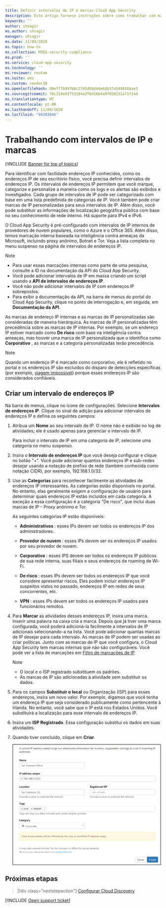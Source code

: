 ```yaml
---
title: Definir intervalos de IP e marcas-Cloud App Security
description: Este artigo fornece instruções sobre como trabalhar com marcas de IP e categorias de IP.
keywords: ''
author: shsagir
ms.author: shsagir
manager: shsagir
ms.date: 11/09/2020
ms.topic: how-to
ms.collection: M365-security-compliance
ms.prod: ''
ms.service: cloud-app-security
ms.technology: ''
ms.reviewer: reutam
ms.suite: ems
ms.custom: seodec18
ms.openlocfilehash: 09eff7b997b8c2745d58d4de6db37a549816bae3
ms.sourcegitcommit: 70c31de91753184a2f8d16b4a9f050231a71f3ad
ms.translationtype: MT
ms.contentlocale: pt-BR
ms.lasthandoff: 11/09/2020
ms.locfileid: "94383846"
---
```

# <a name="working-with-ip-ranges-and-tags"></a><a name="IPtagsandRanges"></a> Trabalhando com intervalos de IP e marcas

[!INCLUDE [Banner for top of topics](includes/banner.md)]

Para identificar com facilidade endereços IP conhecidos, como os endereços IP de seu escritório físico, você precisa definir intervalos de endereços IP. Os intervalos de endereços IP permitem que você marque, categorize e personalize a maneira como os logs e os alertas são exibidos e investigados. Cada grupo de intervalos de IP pode ser categorizado com base em uma lista predefinida de categorias de IP. Você também pode criar marcas de IP personalizadas para seus intervalos de IP. Além disso, você pode substituir as informações de localização geográfica pública com base no seu conhecimento de rede interno. Há suporte para IPv4 e IPv6.

O Cloud App Security é pré-configurado com intervalos de IP internos de provedores de nuvem populares, como o Azure e o Office 365. Além disso, temos marcação interna baseada na inteligência contra ameaças da Microsoft, incluindo proxy anônimo, Botnet e Tor. Veja a lista completa no menu suspenso na página de intervalos de endereços IP.

> [!NOTE]
>
> - Para usar essas marcações internas como parte de uma pesquisa, consulte a ID na documentação da API do Cloud App Security.
> - Você pode adicionar intervalos de IP em massa criando um script usando a **API de intervalos de endereços IP**.
> - Você não pode adicionar intervalos de IP com endereços IP sobrepostos.
> - Para exibir a documentação da API, na barra de menus do portal do Cloud App Security, clique no ponto de interrogação e, em seguida, em **Documentação da API**.

As marcas de endereço IP internas e as marcas de IP personalizadas são consideradas de maneira hierárquica. As marcas de IP personalizadas têm precedência sobre as marcas de IP internas. Por exemplo, se um endereço IP estiver marcado como **De risco** com base na inteligência contra ameaças, mas houver uma marca de IP personalizada que o identifica como **Corporativo** , as marcas e a categoria personalizadas terão precedência.

>[!NOTE]
> Quando um endereço IP é marcado como corporativo, ele é refletido no portal e os endereços IP são excluídos do disparo de detecções específicas (por exemplo, [viagem impossível](anomaly-detection-policy.md#impossible-travel)) porque esses endereços IP são considerados confiáveis.

## <a name="create-an-ip-address-range"></a>Criar um intervalo de endereços IP

Na barra de menus, clique no ícone de configurações. Selecione **Intervalos de endereços IP**. Clique no sinal de adição para adicionar intervalos de endereços IP e defina os seguintes campos:

1. Atribua um **Nome** ao seu intervalo de IP. O nome não é exibido no log de atividades; ele é usado apenas para gerenciar o intervalo de IP.

    Para incluir o intervalo de IP em uma categoria de IP, selecione uma categoria no menu suspenso.

2. Insira o **Intervalo de endereços IP** que você deseja configurar e clique no botão "+". Você pode adicionar quantos endereços IP e sub-redes desejar usando a notação de prefixo de rede (também conhecida como notação CIDR), por exemplo, 192.168.1.0/32.

3. Use as **Categorias** para reconhecer facilmente as atividades de endereços IP interessantes. As categorias estão disponíveis no portal. No entanto, elas geralmente exigem a configuração de usuário para determinar quais endereços IP estão incluídos em cada categoria. A exceção a essa configuração é a categoria "De risco", que inclui duas marcas de IP – Proxy anônimo e Tor.

    As seguintes categorias IP estão disponíveis:

    - **Administrativos** : esses IPs devem ser todos os endereços IP dos administradores.

    - **Provedor de nuvem** : esses IPs devem ser os endereços IP usados por seu provedor de nuvem.

    - **Corporativo** : esses IPS devem ser todos os endereços IP públicos de sua rede interna, suas filiais e seus endereços de roaming de Wi-Fi.

    - **De risco** : esses IPs devem ser todos os endereços IP que você considere apresentar riscos. Eles podem incluir endereços IP suspeitos vistos no passado, endereços IP em redes de seus concorrentes, etc.

    - **VPN** : esses IPs devem ser todos os endereços IP usados para funcionários remotos.

4. Para **Marcar** as atividades desses endereços IP, insira uma marca. Inserir uma palavra na caixa cria a marca. Depois que já tiver uma marca configurada, você poderá adicioná-la facilmente a intervalos de IP adicionais selecionando-a na lista. Você pode adicionar quantas marcas de IP desejar para cada intervalo. As marcas de IP podem ser usadas ao criar políticas.  Junto com as marcas de IP que você configura, o Cloud App Security tem marcas internas que não são configuráveis. Você pode ver a lista de marcações em [Filtro de marcações de IP](activity-filters.md).
    > [!NOTE]
    > - O local e o ISP registrado substituem os padrões.
    > - As marcas de IP são adicionadas à atividade sem substituir os dados.

5. Para os campos **Substituir o local** ou Organização (ISP) para esses endereços, insira um novo valor. Por exemplo, digamos que você tenha um endereço IP que seja considerado publicamente como pertencente à Irlanda. No entanto, você sabe que o IP está nos Estados Unidos. Você substituirá a localização para esse intervalo de endereços IP.

6. Insira um **ISP Registrado**. Essa configuração substitui os dados em suas atividades.

7. Quando tiver concluído, clique em **Criar**.

    ![intervalo de newipaddress](media/newipaddress-range.png "intervalo de newipaddress")

## <a name="next-steps"></a>Próximas etapas

> [!div class="nextstepaction"]
> [Configurar Cloud Discovery](set-up-cloud-discovery.md)

[!INCLUDE [Open support ticket](includes/support.md)]
